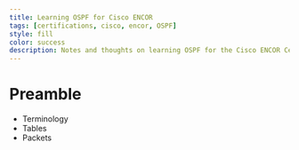 ```yaml
---
title: Learning OSPF for Cisco ENCOR
tags: [certifications, cisco, encor, OSPF]
style: fill
color: success
description: Notes and thoughts on learning OSPF for the Cisco ENCOR Certification
---
```


# Preamble

- Terminology
- Tables
- Packets